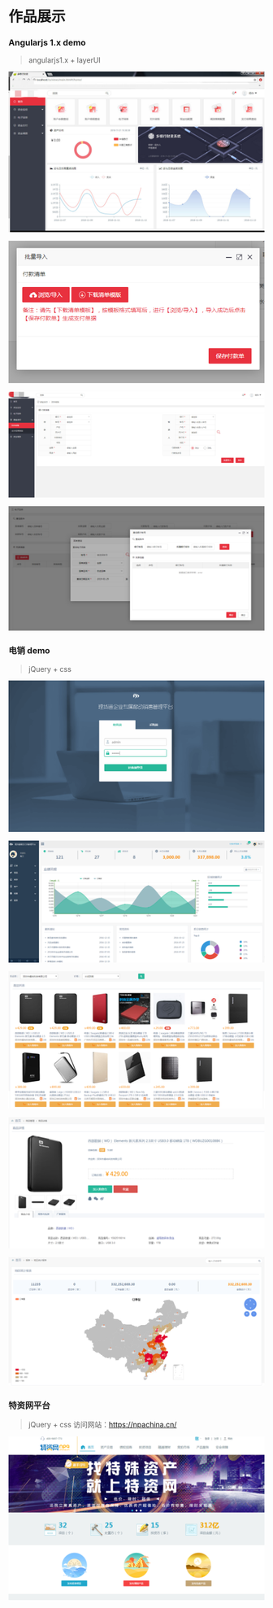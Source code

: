 # 作品展示

### Angularjs 1.x demo
> angularjs1.x + layerUI


![pic1](https://github.com/lovlin1990/showProject/blob/master/angular%2BlayerUI/zx-demo.jpg)

![pic1](https://github.com/lovlin1990/showProject/blob/master/angular%2BlayerUI/zx-dr.png)

![pic1](https://github.com/lovlin1990/showProject/blob/master/angular%2BlayerUI/zx-dw.png)

![pic1](https://github.com/lovlin1990/showProject/blob/master/angular%2BlayerUI/zx-hd.png)


### 电销 demo
> jQuery + css


![pic1](https://github.com/lovlin1990/showProject/blob/master/jQuery%2Bcss3/dx-1.png)

![pic1](https://github.com/lovlin1990/showProject/blob/master/jQuery%2Bcss3/dx-2.png)

![pic1](https://github.com/lovlin1990/showProject/blob/master/jQuery%2Bcss3/dx-3.png)

![pic1](https://github.com/lovlin1990/showProject/blob/master/jQuery%2Bcss3/dx-4.png)

![pic1](https://github.com/lovlin1990/showProject/blob/master/jQuery%2Bcss3/dx-chart.png)


### 特资网平台
> jQuery + css
> 访问网站：https://npachina.cn/

![pic1](https://github.com/lovlin1990/showProject/blob/master/jQuery%2Bcss/tzw-index.png)

